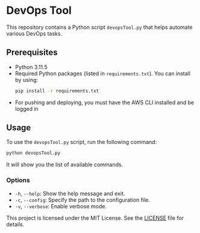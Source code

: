 # DevOps Tool

This repository contains a Python script `devopsTool.py` that helps automate various DevOps tasks.

## Prerequisites

- Python 3.11.5
- Required Python packages (listed in `requirements.txt`). You can install by using:
    ```sh
    pip install -r requirements.txt
    ```
- For pushing and deploying, you must have the AWS CLI installed and be logged in

## Usage

To use the `devopsTool.py` script, run the following command:
```sh
python devopsTool.py
```
It will show you the list of available commands.

### Options

- `-h`, `--help`: Show the help message and exit.
- `-c`, `--config`: Specify the path to the configuration file.
- `-v`, `--verbose`: Enable verbose mode.

This project is licensed under the MIT License. See the [LICENSE](LICENSE) file for details.